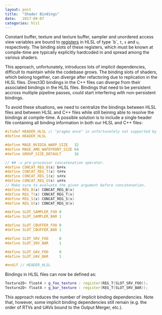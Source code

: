 ```yaml
---
layout: post
title:  "Shader Bindings"
date:   2017-09-07
categories: hlsl
---
```


Constant buffer, texture and texture buffer, sampler and unordered access view variables are bound to [registers](https://msdn.microsoft.com/en-us/library/windows/desktop/dd607359(v=vs.85).aspx) in HLSL of type `b`, `t`, `s` and `u`, respectively. The binding slots of these registers, which must be known at compile-time are typically explicitly hardcoded in and spread among the various shaders.

This approach, unfortunately, introduces lots of implicit dependencies, difficult to maintain while the codebase grows. The binding slots of shaders, which belong together, can diverge after refactoring due to replication in the HLSL files. Direct3D bindings in the C++ files can diverge from their associated bindings in the HLSL files. Bindings that need to be persistent accross multiple pipeline passes, could start interfering with non-persistent bindings.

To avoid these situations, we need to centralize the bindings between HLSL files and between HLSL and C++ files while still beining able to resolve the bindings at compile-time. A possible solution is to include a single header file containing all binding information in both our HLSL and C++ files:

~~~c++
#ifndef HEADER_HLSL // "pragma once" in unfortunately not supported by the HLSL compiler
#define HEADER_HLSL

#define MAGE_NVIDIA_WARP_SIZE   32
#define MAGE_AMD_WAFEFRONT_SIZE 64
#define GROUP_SIZE_DEFAULT      16

// ## := pre-processor concatenation operator.
#define CONCAT_REG_B(x) b##x
#define CONCAT_REG_T(x) t##x
#define CONCAT_REG_S(x) s##x
#define CONCAT_REG_U(x) u##x
// Make sure to evaluate the given argument before concatenation.
#define REG_B(x) CONCAT_REG_B(x)
#define REG_T(x) CONCAT_REG_T(x)
#define REG_S(x) CONCAT_REG_S(x)
#define REG_U(x) CONCAT_REG_U(x)

#define SLOT_SAMPLER_FOO 0
#define SLOT_SAMPLER_BAR 1

#define SLOT_CBUFFER_FOO 0
#define SLOT_CBUFFER_BAR 1

#define SLOT_SRV_FOO     0
#define SLOT_SRV_BAR     1

#define SLOT_UAV_FOO     0
#define SLOT_UAV_BAR     1

#endif // HEADER_HLSL
~~~

Bindings in HLSL files can now be defined as:

~~~c++
Texture2D< float4 > g_foo_texture : register(REG_T(SLOT_SRV_FOO));
Texture2D< float4 > g_bar_texture : register(REG_T(SLOT_SRV_BAR));
~~~

This approach reduces the number of implicit binding dependencies. Note that, however, some implicit binding dependencies still remain (e.g. the order of RTVs and UAVs bound to the Output Merger, etc.).
